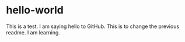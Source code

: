 # hello-world
This is a test. I am saying hello to GitHub.
This is to change the previous readme. I am learning. 
